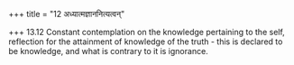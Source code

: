 +++
title = "12 अध्यात्मज्ञाननित्यत्वन्"

+++
13.12 Constant contemplation on the knowledge pertaining to the self,
reflection for the attainment of knowledge of the truth - this is
declared to be knowledge, and what is contrary to it is ignorance.
